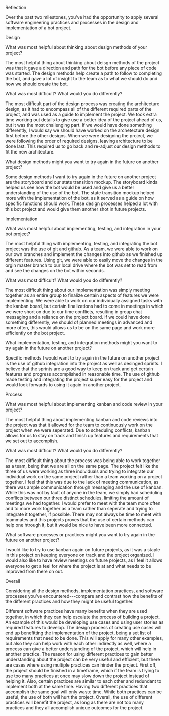 Reflection

Over the past two milestones, you've had the opportunity to apply several software engineering practices and processes in the design and implementation of a bot project. 

Design

What was most helpful about thinking about design methods of your project?

The most helpful thing about thinking about deisgn methods of the project was that it gave a direction and path for the bot before any piece of code was started. The design methods help create a path to follow to completing the bot, and gave a lot of insight to the team as to what we should do and how we should create the bot.

What was most difficult? What would you do differently?

The most difficult part of the design process was creating the architecture design, as it had to encompass all of the different required parts of the project, and was used as a guide to implement the project. We took extra time working out details to give use a better idea of the project ahead of us, but it was the most challenging part. If we would have done something differently, I would say we should have worked on the archetecture design first before the other designs. When we were designing the project, we were following the order of required designs, leaving architecture to be done last. This required us to go back and re-adjust our design methods to fit the new architecture.

What design methods might you want to try again in the future on another project?

Some design methods I want to try again in the future on another project are the storyboard and our state transition mockup. The storyboard kinda helped us see how the bot would be used and give us a better understanding of the use of the bot. The state transition mockup helped more with the implementation of the bot, as it served as a guide on how specific functions should work. These design processes helped a lot with this bot project and would give them another shot in future projects.

Implementation

What was most helpful about implementing, testing, and integration in your bot project?

The most helpful thing with implementing, testing, and integrating the bot project was the use of git and github. As a team, we were able to work on our own branches and implement the changes into github as we finished up different features. Using git, we were able to easily move the changes in the orgin master branch to our local drive where the bot was set to read from and see the changes on the bot within seconds.

What was most difficult? What would you do differently?

The most difficult thing about our implementation was simply meeting together as an entire group to finalize certain aspects of features we were implementing. We were able to work on our individually assigned tasks with the kanban board, but certain finalizations had to come in meetings in which we were short on due to our time conflicts, resulting in group chat messaging and a reliance on the project board. If we could have done something differently, we should of planned meetings in advanced and more often, this would allows us to be on the same page and work more efficiently on the bot project.

What implementation, testing, and integration methods might you want to try again in the future on another project?

Specific methods I would want to try again in the future on another project is the use of github integration into the project as well as desinged sprints. I believe that the sprints are a good way to keep on track and get certain features and progress accomplished in reasonable time. The use of github made testing and integrating the project super easy for the project and would look forwards to using it again in another project.

Process

What was most helpful about implementing kanban and code review in your project?

The most helpful thing about implementing kanban and code reviews into the project was that it allowed for the team to continuously work on the project when we were seperated. Due to scheduling conflicts, kanban allows for us to stay on track and finish up features and requirements that we set out to accomplish.

What was most difficult? What would you do differently?

The most difficult thing about the process was being able to work together as a team, being that we are all on the same page. The project felt like the three of us were working as three individuals and trying to integrate our individual work on the same project rather than a team working on a project together. I feel that this was due to the lack of meeting communication, as there was ample communication through messaging and the use of kanban. While this was not by fault of anyone in the team, we simply had scheduling conflicts between our three distinct schedules, limiting the amount of meetings we had together. I would prefer to meet with the team more often and to more work together as a team rather than seperate and trying to integrate it together, if possible. There may not always be time to meet with teammates and this projects proves that the use of certain methods can help one htrough it, but it would be nice to have been more connected.

What software processes or practices might you want to try again in the future on another project?

I would like to try to use kanban again on future projects, as it was a staple in this project on keeping everyone on track and the project organized. I would also like to have review meetings on future projects, as I feel it allows everyone to get a feel for where the project is at and what needs to be improved from there on out.

Overall

Considering all the design methods, implementation practices, and software processes you've encountered---compare and contrast how the benefits of the different practices and how they might be useful together.

Different software practices have many benefits when they are used together, in which they can help escalate the process of building a project. An example of this would be developing use cases and using user stories as required features to develop. The design process of creating use cases will end up benefitting the implementation of the project, being a set list of requirements that need to be done. This will apply for many other examples, but also they can help work with each other indirectly as well, where a process can give a better understanding of the project, which will help in another practice. The reason for using different practices to gain better understanding about the project can be very useful and efficient, but there are cases where using multiple practices can hinder the project. First off, the project should be finished in a timeframe, which if the team is trying to use too many practices at once may slow down the project instead of helping it. Also, certain practices are similar to each other and redundant to implement both at the same time. Having two different practices that accomplish the same goal will only waste time. While both practices can be useful, the use of both will hurt the project. Overall, the use of different practices will benefit the project, as long as there are not too many practices and they all accomplish unique outcomes for the project. 
